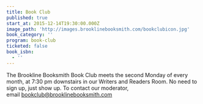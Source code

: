 ```yaml
---
title: Book Club
published: true
start_at: 2015-12-14T19:30:00.000Z
image_path: 'http://images.brooklinebooksmith.com/bookclubicon.jpg'
book_category: ''
program: book-club
ticketed: false
book_isbn:
  - ''
---
```


The Brookline Booksmith Book Club meets the second Monday of every month, at 7:30 pm downstairs in our Writers and Readers Room. No need to sign up, just show up. To contact our moderator, email&nbsp;[bookclub@brooklinebooksmith.com](javascript:void(location.href='mailto:'+String.fromCharCode(98,111,111,107,99,108,117,98,64,98,114,111,111,107,108,105,110,101,98,111,111,107,115,109,105,116,104,46,99,111,109)+'?subject=brookline%20booksmith%20Book%20Club'))